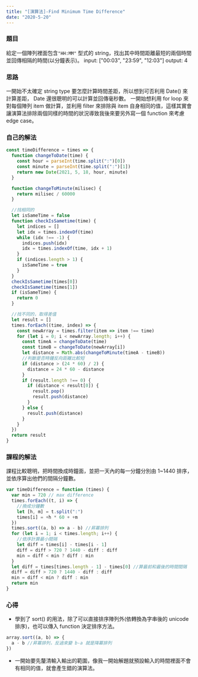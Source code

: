 ```yaml
---
title: "[演算法]-Find Minimum Time Difference"
date: "2020-5-20"
---
```


### 題目

給定一個陣列裡面包含`"HH:MM"` 型式的 string，找出其中時間距離最短的兩個時間並回傳相隔的時間(以分鐘表示)。
input: ["00:03", "23:59", "12:03"]
output: 4

### 思路

一開始不太確定 string type 要怎麼計算時間差距，所以想到可否利用 Date() 來計算差距， Date 還很聰明的可以計算並回傳毫秒數。
一開始想利用 for loop 來對每個陣列 item 做計算，並利用 filter 來排除與 item 自身相同的值，這樣其實會讓演算法排除兩個同樣的時間的狀況導致我後來要另外寫一個 function 來考慮 edge case。

### 自己的解法

```js
const timeDifference = times => {
  function changeToDate(time) {
    const hour = parseInt(time.split(":")[0])
    const minute = parseInt(time.split(":")[1])
    return new Date(2021, 5, 18, hour, minute)
  }

  function changeToMinute(milisec) {
    return milisec / 60000
  }

  //找相同的
  let isSameTime = false
  function checkIsSametime(time) {
    let indices = []
    let idx = times.indexOf(time)
    while (idx !== -1) {
      indices.push(idx)
      idx = times.indexOf(time, idx + 1)
    }
    if (indices.length > 1) {
      isSameTime = true
    }
  }
  checkIsSametime(times[0])
  checkIsSametime(times[1])
  if (isSameTime) {
    return 0
  }

  //找不同的，取得差值
  let result = []
  times.forEach((time, index) => {
    const newArray = times.filter(item => item !== time)
    for (let i = 0; i < newArray.length; i++) {
      const timeA = changeToDate(time)
      const timeB = changeToDate(newArray[i])
      let distance = Math.abs(changeToMinute(timeA - timeB))
      //判斷是否時鐘反向距離比較短
      if (distance > (24 * 60) / 2) {
        distance = 24 * 60 - distance
      }
      if (result.length !== 0) {
        if (distance < result[0]) {
          result.pop()
          result.push(distance)
        }
      } else {
        result.push(distance)
      }
    }
  })
  return result
}
```

### 課程的解法

課程比較聰明，把時間換成時鐘面，並把一天內的每一分鐘分別由 1~1440 排序，並依序算出他們的間隔分鐘數。

```js
var timeDifference = function (times) {
  var min = 720 // max difference
  times.forEach((t, i) => {
    //換成分鐘數
    let [h, m] = t.split(":")
    times[i] = +h * 60 + +m
  })
  times.sort((a, b) => a - b) //昇冪排列
  for (let i = 1; i < times.length; i++) {
    //依序計算最小間隔
    let diff = times[i] - times[i - 1]
    diff = diff > 720 ? 1440 - diff : diff
    min = diff < min ? diff : min
  }
  let diff = times[times.length - 1] - times[0] //算最前和最後的時間間隔
  diff = diff > 720 ? 1440 - diff : diff
  min = diff < min ? diff : min
  return min
}
```

### 心得

- 學到了 sort() 的用法，除了可以直接排序陣列外(依轉換為字串後的 unicode 排序)，也可以傳入 function 決定排序方法。

```js
array.sort((a, b) => {
  a - b //昇冪排列，反過來變 b-a 就是降冪排列
})
```

- 一開始要先釐清輸入輸出的範圍，像我一開始解題就預設輸入的時間裡面不會有相同的值，就會產生錯的演算法。
